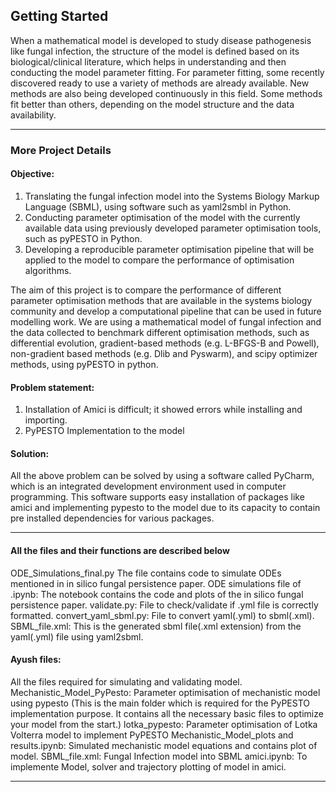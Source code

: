 ## Getting Started
When a mathematical model is developed to study disease pathogenesis like fungal infection, the structure of the model is defined based on its biological/clinical literature, which helps in understanding and then conducting the model parameter fitting. For parameter fitting, some recently discovered ready to use a variety of methods are already available. New methods are also being developed continuously in this field. Some methods fit better than others, depending on the model structure and the data availability. 

_ _ _

### More Project Details 
#### Objective:
1. Translating the fungal infection model into the Systems Biology Markup Language (SBML), using software such as yaml2smbl in Python.
2. Conducting parameter optimisation of the model with the currently available data using previously developed parameter optimisation tools, such as pyPESTO in Python.
3.	Developing a reproducible parameter optimisation pipeline that will be applied to the model to compare the performance of optimisation algorithms.

The aim of this project is to compare the performance of different parameter optimisation methods that are available in the systems biology community and develop a computational pipeline that can be used in future modelling work. We are using a mathematical model of fungal infection and the data collected to benchmark different optimisation methods, such as differential evolution, gradient-based methods (e.g. L-BFGS-B and Powell), non-gradient based methods (e.g. Dlib and Pyswarm), and scipy optimizer methods, using pyPESTO in python.

#### Problem statement:
1. Installation of Amici is difficult; it showed errors while installing and importing.
2. PyPESTO Implementation to the model
#### Solution:
All the above problem can be solved by using a software called PyCharm, which is an integrated development environment used in computer programming. This software supports easy installation of packages like amici and implementing pypesto to the model due to its capacity to contain pre installed dependencies for various packages.

---

#### All the files and their functions are described below
ODE_Simulations_final.py
The file contains code to simulate ODEs mentioned in in silico fungal persistence paper.
ODE simulations file of .ipynb:
The notebook contains the code and plots of the in silico fungal persistence paper.
validate.py:
File to check/validate if .yml file is correctly formatted.
convert_yaml_sbml.py:
File to convert yaml(.yml) to sbml(.xml).
SBML_file.xml:
This is the generated sbml file(.xml extension) from the yaml(.yml) file using yaml2sbml.
#### Ayush files:
All the files required for simulating and validating model.
Mechanistic_Model_PyPesto:
Parameter optimisation of mechanistic model using pypesto
(This is the main folder which is required for the PyPESTO implementation purpose. It contains all the necessary basic files to optimize your model from the start.)
lotka_pypesto:
Parameter optimisation of Lotka Volterra model to implement PyPESTO
Mechanistic_Model_plots and results.ipynb:
Simulated mechanistic model equations and contains plot of model.
SBML_file.xml:
Fungal Infection model into SBML
amici.ipynb:
To implemente Model, solver and trajectory plotting of model in amici.

---



